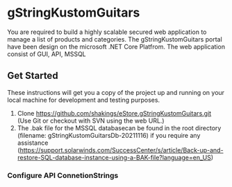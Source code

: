 # gStringKustomGuitars

You are required to build a highly scalable secured web application to manage a list of products and categories.
The gStringKustomGuitars portal have been design on the microsoft .NET Core Platfrom. The web application consist of GUI, API, MSSQL

## Get Started
These instructions will get you a copy of the project up and running on your local machine for development and testing purposes. 

1.  Clone https://github.com/shakings/eStore.gStringKustomGuitars.git 
    (Use Git or checkout with SVN using the web URL.)
2.  The .bak file for the MSSQL databasecan be found in the root directory (filename: gStringKustomGuitarsDb-20211116) 
    if you require any assistance (https://support.solarwinds.com/SuccessCenter/s/article/Back-up-and-restore-SQL-database-instance-using-a-BAK-file?language=en_US)

### Configure API ConnetionStrings



